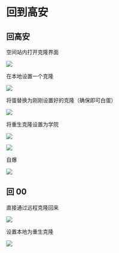 # 回到高安

## 回高安

空间站内打开克隆界面

![](../.gitbook/assets/Snipaste_2020-10-25_11-13-18.png)

在本地设置一个克隆

![](../.gitbook/assets/Snipaste_2020-10-25_11-14-13.png)

将蛋替换为刚刚设置好的克隆（确保即可白蛋）

![](../.gitbook/assets/Snipaste_2020-10-25_11-14-40.png)

将重生克隆设置为学院

![](../.gitbook/assets/Snipaste_2020-10-25_11-17-57.png)

![](../.gitbook/assets/Snipaste_2020-10-25_11-18-25.png)

自爆

![](../.gitbook/assets/Snipaste_2020-10-25_11-18-50.png)

## 回 00

直接通过远程克隆回来

![](../.gitbook/assets/Snipaste_2020-10-25_11-24-15.png)

设置本地为重生克隆

![](../.gitbook/assets/Snipaste_2020-10-25_11-24-48.png)

